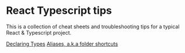 # React Typescript tips

This is a collection of cheat sheets and troubleshooting tips for a typical React & Typescript project.

[Declaring Types](declaring_types.md)
[Aliases, a.k.a folder shortcuts](folder_shortcuts)



